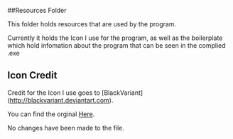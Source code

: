 ##Resources Folder

This folder holds resources that are used by the program. 

Currently it holds the Icon I use for the program, as well as the boilerplate which hold infomation about the program that can be seen in the complied .exe

## Icon Credit

Credit for the Icon I use goes to [BlackVariant] (http://blackvariant.deviantart.com).

You can find the orginal [Here](http://www.iconarchive.com/show/button-ui-requests-6-icons-by-blackvariant/1Password-icon.html).

No changes have been made to the file.

